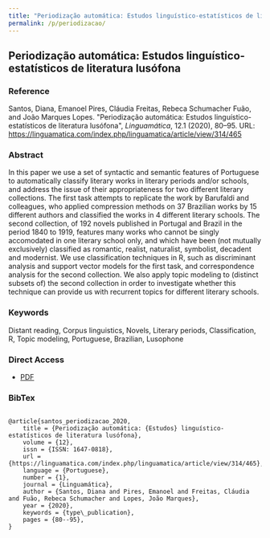 ```yaml
---
title: "Periodização automática: Estudos linguístico-estatísticos de literatura lusófona"
permalink: /p/periodizacao/
---
```


<meta name="citation_title" content="Periodização automática: Estudos linguístico-estatísticos de literatura lusófona">
<meta name="citation_author" content="Diana Santos">
<meta name="citation_author" content="Emanoel Pires">
<meta name="citation_author" content="Cláudia Freitas">
<meta name="citation_author" content="Rebeca Schumacher Fuão">
<meta name="citation_author" content="João Marques Lopes">
<meta name="citation_publication_date" content="2020">
<meta name="citation_journal_name" content="Linguamática">
<meta name="citattion_journal_issue" content="12.1">

## Periodização automática: Estudos linguístico-estatísticos de literatura lusófona

### Reference

Santos, Diana, Emanoel Pires, Cláudia Freitas, Rebeca Schumacher Fuão, and João Marques Lopes. "Periodização automática: Estudos linguístico-estatísticos de literatura lusófona", _Linguamática_, 12.1 (2020), 80–95. URL: https://linguamatica.com/index.php/linguamatica/article/view/314/465

### Abstract

In this paper we use a set of syntactic and semantic features of Portuguese to automatically classify literary works in literary periods and/or schools, and address the issue of their appropriateness for two different literary collections. The first task attempts to replicate the work by Barufaldi and colleagues, who applied compression methods on 37 Brazilian works by 15 different authors and classified the works in 4 different literary schools. The second collection, of 192 novels published in Portugal and Brazil in the period 1840 to 1919, features many works who cannot be singly accomodated in one literary school only, and which have been (not mutually exclusively) classified as romantic, realist, naturalist, symbolist, decadent and modernist. We use classification techniques in R, such as discriminant analysis and support vector models for the first task, and correspondence analysis for the second collection. We also apply topic modeling to (distinct subsets of) the second collection in order to investigate whether this technique can provide us with recurrent topics for different literary schools.

### Keywords

Distant reading, Corpus linguistics, Novels, Literary periods, Classification, R, Topic modeling, Portuguese, Brazilian, Lusophone

### Direct Access

- [PDF](https://github.com/distantreading/compendium/blob/main/f/periodizacao.pdf)

### BibTex

```

@article{santos_periodizacao_2020,
	title = {Periodização automática: {Estudos} linguístico-estatísticos de literatura lusófona},
	volume = {12},
	issn = {ISSN: 1647-0818},
	url = {https://linguamatica.com/index.php/linguamatica/article/view/314/465},
	language = {Portuguese},
	number = {1},
	journal = {Linguamática},
	author = {Santos, Diana and Pires, Emanoel and Freitas, Cláudia and Fuão, Rebeca Schumacher and Lopes, João Marques},
	year = {2020},
	keywords = {type\_publication},
	pages = {80--95},
}

```

<span class='Z3988' title='url_ver=Z39.88-2004&amp;ctx_ver=Z39.88-2004&amp;rfr_id=info%3Asid%2Fzotero.org%3A2&amp;rft_val_fmt=info%3Aofi%2Ffmt%3Akev%3Amtx%3Ajournal&amp;rft.genre=article&amp;rft.atitle=Periodiza%C3%A7%C3%A3o%20autom%C3%A1tica%3A%20Estudos%20lingu%C3%ADstico-estat%C3%ADsticos%20de%20literatura%20lus%C3%B3fona&amp;rft.jtitle=Linguam%C3%A1tica&amp;rft.volume=12&amp;rft.issue=1&amp;rft.aufirst=Diana&amp;rft.aulast=Santos&amp;rft.au=Diana%20Santos&amp;rft.au=Emanoel%20Pires&amp;rft.au=Cl%C3%A1udia%20Freitas&amp;rft.au=Rebeca%20Schumacher%20Fu%C3%A3o&amp;rft.au=Jo%C3%A3o%20Marques%20Lopes&amp;rft.date=2020&amp;rft.pages=80-95&amp;rft.spage=80&amp;rft.epage=95&amp;rft.issn=ISSN%3A%201647-0818&amp;rft.language=Portuguese'></span>

